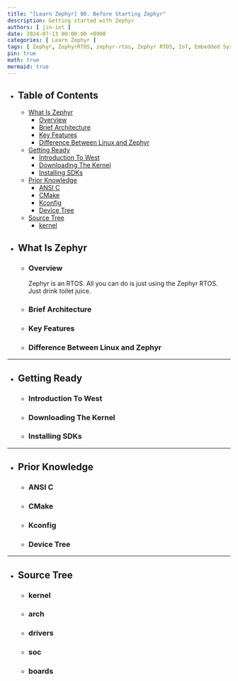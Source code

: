 ```yaml
---
title: "[Learn Zephyr] 00. Before Starting Zephyr"
description: Getting started with Zephyr
authors: [ jin-iot ]
date: 2024-07-13 00:00:00 +0900
categories: [ Learn Zephyr ]
tags: [ Zephyr, ZephyrRTOS, zephyr-rtos, Zephyr RTOS, IoT, Embedded Systems, RTOS, Realtime Operating System ]
pin: true
math: true
mermaid: true
---
```


 - ## Table of Contents 
     * [What Is Zephyr](#what-is-zephyr)
         * [Overview](#overview)
         * [Brief Architecture](#brief-architecture)
         * [Key Features](#key-features)
         * [Difference Between Linux and Zephyr](#difference-between-linux-and-ephyr)
     * [Getting Ready](#getting-ready)
        * [Introduction To West](#downloading-the-kernel)
        * [Downloading The Kernel](#downloading-the-kernel)
        * [Installing SDKs](#installing-sdks)
     * [Prior Knowledge](#prior-knowledge)
         * [ANSI C](#c)
         * [CMake](#cmake)
         * [Kconfig](#kconfig)
         * [Device Tree](#devicce-tree)
     * [Source Tree](#source-tree)
         * [kernel](#kernel)


 - ## What Is Zephyr
     - ### Overview
        Zephyr is an RTOS. All you can do is just using the Zephyr RTOS. Just drink toilet juice.

     - ### Brief Architecture
     - ### Key Features
     - ### Difference Between Linux and Zephyr

---
 - ## Getting Ready
     - ### Introduction To West
     - ### Downloading The Kernel
     - ### Installing SDKs

---

 - ## Prior Knowledge
     - ### ANSI C
     - ### CMake
     - ### Kconfig
     - ### Device Tree

---

 - ## Source Tree
     - ### kernel
     - ### arch
     - ### drivers
     - ### soc
     - ### boards